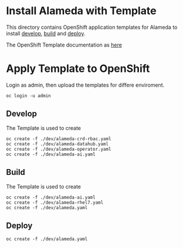 # Install Alameda with Template

This directory contains OpenShift application templates for Alameda to install [develop](./dev), [build](./build) and [deploy](./deploy). 

The OpenShift Template documentation as [here](https://docs.okd.io/3.11/dev_guide/templates.html)

# Apply Template to OpenShift

Login as admin, then upload the templates for differe enviroment.

```
oc login -u admin
```

## Develop

The Template is used to create 

```
oc create -f ./dev/alameda-crd-rbac.yaml
oc create -f ./dev/alameda-datahub.yaml
oc create -f ./dev/alameda-operator.yaml
oc create -f ./dev/alameda-ai.yaml
```

## Build

The Template is used to create 

```
oc create -f ./dev/alameda-ai.yaml
oc create -f ./dev/alameda-rhel7.yaml
oc create -f ./dev/alameda.yaml
```

## Deploy

```
oc create -f ./dev/alameda.yaml
```